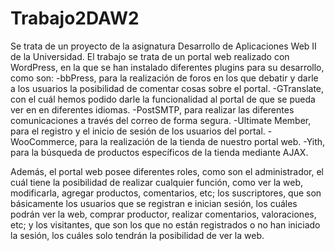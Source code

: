 # Trabajo2DAW2

Se trata de un proyecto de la asignatura Desarrollo de Aplicaciones Web II de la Universidad.
El trabajo se trata de un portal web realizado con WordPress, en la que se han instalado diferentes plugins para su desarrollo, como son:
-bbPress, para la realización de foros en los que debatir y darle a los usuarios la posibilidad de comentar cosas sobre el portal.
-GTranslate, con el cuál hemos podido darle la funcionalidad al portal de que se pueda ver en en diferentes idiomas.
-PostSMTP, para realizar las diferentes comunicaciones a través del correo de forma segura.
-Ultimate Member, para el registro y el inicio de sesión de los usuarios del portal.
-WooCommerce, para la realización de la tienda de nuestro portal web.
-Yith, para la búsqueda de productos específicos de la tienda mediante AJAX.

Además, el portal web posee diferentes roles, como son el administrador, el cuál tiene la posibilidad de realizar cualquier función, como ver la web, modificarla, agregar productos, comentarios, etc; los suscriptores, que son básicamente los usuarios que se registran e inician sesión, los cuáles podrán ver la web, comprar productor, realizar comentarios, valoraciones, etc; y los visitantes, que son los que no están registrados o no han iniciado la sesión, los cuáles solo tendrán la posibilidad de ver la web.
